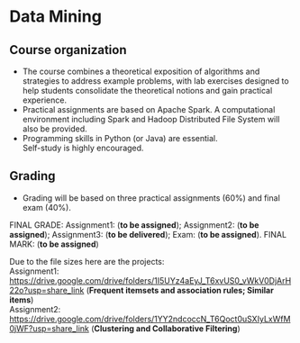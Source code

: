 # Data Mining

## Course organization
- The course combines a theoretical exposition of algorithms and strategies to address example problems, with lab exercises designed to help students consolidate the theoretical notions and gain practical experience.  
- Practical assignments are based on Apache Spark. A computational environment including Spark and Hadoop Distributed File System will also be provided.  
- Programming skills in Python (or Java) are essential.  
Self-study is highly encouraged.  

## Grading 
- Grading will be based on three practical assignments (60%) and final exam (40%). 

FINAL GRADE: Assignment1: (**to be assigned**); Assignment2: (**to be assigned**); Assignment3: (**to be delivered**); Exam: (**to be assigned**). FINAL MARK: (**to be assigned**)

Due to the file sizes here are the projects:   
Assignment1: https://drive.google.com/drive/folders/1I5UYz4aEyJ_T6xvUS0_vWkV0DjArH22o?usp=share_link (**Frequent itemsets and association rules; Similar items**)  
Assignment2: https://drive.google.com/drive/folders/1YY2ndcoccN_T6Qoct0uSXIyLxWfM0jWF?usp=share_link (**Clustering and Collaborative Filtering**)  
